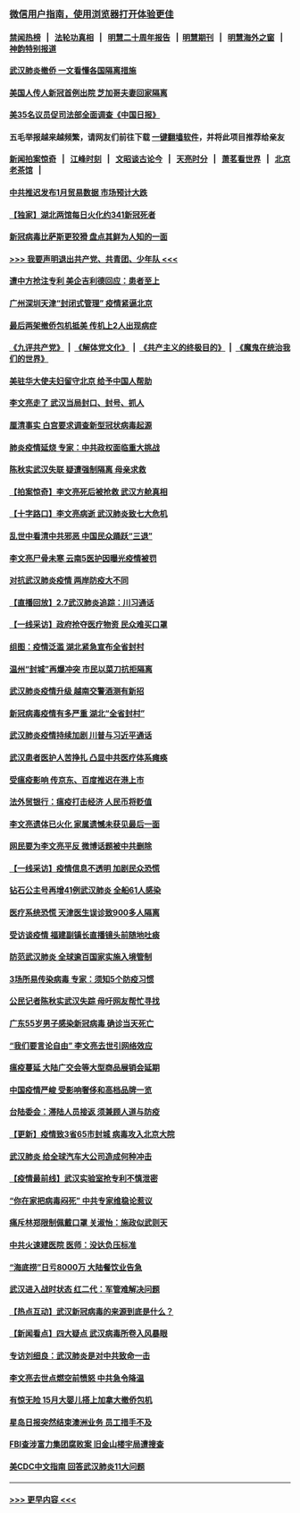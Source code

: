 ### [微信用户指南，使用浏览器打开体验更佳](https://github.com/gfw-breaker/banned-news1/blob/master/indexes/wechat-guide.md?t=0)
#### [禁闻热榜](热点新闻.md?t=0)  &nbsp;&nbsp;|&nbsp;&nbsp; [法轮功真相](https://github.com/gfw-breaker/truth/blob/master/README.md?t=0) &nbsp;&nbsp;|&nbsp;&nbsp; [明慧二十周年报告](https://github.com/gfw-breaker/mh-reports/blob/master/README.md?t=0) &nbsp;&nbsp;|&nbsp;&nbsp;[明慧期刊](https://github.com/gfw-breaker/mh-qikan) &nbsp;&nbsp;|&nbsp;&nbsp; [明慧海外之窗](https://github.com/gfw-breaker/mh-news/blob/master/README.md?t=0) &nbsp;&nbsp;|&nbsp;&nbsp; [神韵特别报道](https://github.com/gfw-breaker/mh-news/blob/master/shenyun.md?t=0)
#### [武汉肺炎撤侨 一文看懂各国隔离措施](../pages/nsc413/n11844216.md?t=02080455) 
#### [美国人传人新冠首例出院 芝加哥夫妻回家隔离](../pages/nsc413/n11852452.md?t=02080455) 
#### [美35名议员促司法部全面调查《中国日报》](../pages/nsc413/n11852435.md?t=02080455) 
#### 五毛举报越来越频繁，请网友们前往下载 [一键翻墙软件](https://github.com/gfw-breaker/ssr-accounts)，并将此项目推荐给亲友
#### [新闻拍案惊奇](https://github.com/gfw-breaker/banned-news1/blob/master/pages/link4.md) &nbsp;&nbsp;|&nbsp;&nbsp; [江峰时刻](https://github.com/gfw-breaker/banned-news1/blob/master/pages/link4.md) &nbsp;&nbsp;|&nbsp;&nbsp; [文昭谈古论今](https://github.com/gfw-breaker/banned-news1/blob/master/pages/link4.md) &nbsp;&nbsp;|&nbsp;&nbsp; [天亮时分](https://github.com/gfw-breaker/banned-news1/blob/master/pages/link4.md) &nbsp;&nbsp;|&nbsp;&nbsp; [萧茗看世界](https://github.com/gfw-breaker/banned-news1/blob/master/pages/link4.md) &nbsp;&nbsp;|&nbsp;&nbsp; [北京老茶馆](https://github.com/gfw-breaker/banned-news1/blob/master/pages/link4.md) &nbsp;&nbsp;|&nbsp;&nbsp; 
#### [中共推迟发布1月贸易数据 市场预计大跌](../pages/nsc413/n11852380.md?t=02080455) 
#### [【独家】湖北两馆每日火化约341新冠死者](../pages/nsc413/n11845444.md?t=02080455) 
#### [新冠病毒比萨斯更狡猾 盘点其鲜为人知的一面](../pages/nsc413/n11851114.md?t=02080455) 
#### [>>> 我要声明退出共产党、共青团、少年队 <<<](https://github.com/begood0513/goodnews/blob/master/quit/letter.md) 
#### [遭中方抢注专利 美企吉利德回应：患者至上](../pages/nsc413/n11852037.md?t=02080455) 
#### [广州深圳天津“封闭式管理” 疫情紧逼北京](../pages/nsc413/n11852246.md?t=02080455) 
#### [最后两架撤侨包机抵美 传机上2人出现病症](../pages/nsc413/n11852173.md?t=02080455) 
#### [《九评共产党》](https://github.com/begood0513/9ping.md/blob/master/README.md) &nbsp;|&nbsp; [《解体党文化》](../../../../jtdwh.md/blob/master/README.md)  &nbsp;|&nbsp; [《共产主义的终极目的》](../../../../gczydzjmd.md/blob/master/README.md) &nbsp;|&nbsp; [《魔鬼在统治我们的世界》](../../../../mgztzwmdsj.md/blob/master/README.md) 
#### [美驻华大使夫妇留守北京 给予中国人帮助](../pages/nsc413/n11852165.md?t=02080455) 
#### [李文亮走了 武汉当局封口、封号、抓人](../pages/nsc413/n11852108.md?t=02080455) 
#### [厘清事实 白宫要求调查新型冠状病毒起源](../pages/nsc413/n11852106.md?t=02080455) 
#### [肺炎疫情延烧 专家：中共政权面临重大挑战](../pages/nsc413/n11851884.md?t=02080455) 
#### [陈秋实武汉失联 疑遭强制隔离 母亲求救](../pages/nsc413/n11851944.md?t=02080455) 
#### [【拍案惊奇】李文亮死后被抢救 武汉方舱真相](../pages/nsc413/n11851958.md?t=02080455) 
#### [【十字路口】李文亮病逝 武汉肺炎致七大危机](../pages/nsc413/n11850690.md?t=02080455) 
#### [乱世中看清中共邪恶 中国民众踊跃“三退”](../pages/nsc413/n11835515.md?t=02080455) 
#### [李文亮尸骨未寒 云南5医护因曝光疫情被罚](../pages/nsc413/n11851761.md?t=02080455) 
#### [对抗武汉肺炎疫情 两岸防疫大不同](../pages/nsc413/n11846318.md?t=02080455) 
#### [【直播回放】2.7武汉肺炎追踪：川习通话](../pages/nsc413/n11851802.md?t=02080455) 
#### [【一线采访】政府抢夺医疗物资 民众难买口罩](../pages/nsc413/n11851017.md?t=02080455) 
#### [组图：疫情泛滥 湖北紧急宣布全省封村](../pages/nsc413/n11851563.md?t=02080455) 
#### [温州“封城”再爆冲突 市民以菜刀抗拒隔离](../pages/nsc413/n11851538.md?t=02080455) 
#### [武汉肺炎疫情升级 越南交警酒测有新招](../pages/nsc413/n11851632.md?t=02080455) 
#### [新冠病毒疫情有多严重 湖北“全省封村”](../pages/nsc413/n11851296.md?t=02080455) 
#### [武汉肺炎疫情持续加剧 川普与习近平通话](../pages/nsc413/n11851613.md?t=02080455) 
#### [武汉患者医护人苦挣扎 凸显中共医疗体系瘫痪](../pages/nsc413/n11850083.md?t=02080455) 
#### [受瘟疫影响 传京东、百度推迟在港上市](../pages/nsc413/n11851409.md?t=02080455) 
#### [法外贸银行：瘟疫打击经济 人民币将贬值](../pages/nsc413/n11850538.md?t=02080455) 
#### [李文亮遗体已火化 家属遗憾未获见最后一面](../pages/nsc413/n11851128.md?t=02080455) 
#### [网民要为李文亮平反 微博话题被中共删除](../pages/nsc413/n11851177.md?t=02080455) 
#### [【一线采访】疫情信息不透明 加剧民众恐慌](../pages/nsc413/n11850699.md?t=02080455) 
#### [钻石公主号再增41例武汉肺炎 全船61人感染](../pages/nsc413/n11850401.md?t=02080455) 
#### [医疗系统恐慌 天津医生误诊致900多人隔离](../pages/nsc413/n11850609.md?t=02080455) 
#### [受访谈疫情 福建副镇长直播镜头前随地吐痰](../pages/nsc413/n11850758.md?t=02080455) 
#### [防范武汉肺炎 全球逾百国家实施入境管制](../pages/nsc413/n11850557.md?t=02080455) 
#### [3场所易传染病毒 专家：须知5个防疫习惯](../pages/nsc413/n11849662.md?t=02080455) 
#### [公民记者陈秋实武汉失踪 母吁网友帮忙寻找](../pages/nsc413/n11850638.md?t=02080455) 
#### [广东55岁男子感染新冠病毒 确诊当天死亡](../pages/nsc413/n11850590.md?t=02080455) 
#### [“我们要言论自由” 李文亮去世引网络效应](../pages/nsc413/n11850484.md?t=02080455) 
#### [瘟疫蔓延 大陆广交会等大型商品展销会延期](../pages/nsc413/n11850521.md?t=02080455) 
#### [中国疫情严峻 受影响奢侈和高档品牌一览](../pages/nsc413/n11850319.md?t=02080455) 
#### [台陆委会：滞陆人员接返 须兼顾人道与防疫](../pages/nsc413/n11850414.md?t=02080455) 
#### [【更新】疫情致3省65市封城 病毒攻入北京大院](../pages/nsc413/n11801312.md?t=02080455) 
#### [武汉肺炎 给全球汽车大公司造成何种冲击](../pages/nsc413/n11850056.md?t=02080455) 
#### [【疫情最前线】武汉实验室抢专利不慎泄密](../pages/nsc413/n11850310.md?t=02080455) 
#### [“你在家把病毒闷死” 中共专家维稳论惹议](../pages/nsc413/n11850048.md?t=02080455) 
#### [痛斥林郑限制佩戴口罩 关淑怡：施政似武则天](../pages/nsc413/n11849645.md?t=02080455) 
#### [中共火速建医院 医师：没达负压标准](../pages/nsc413/n11848938.md?t=02080455) 
#### [“海底捞”日亏8000万 大陆餐饮业告急](../pages/nsc413/n11850010.md?t=02080455) 
#### [武汉进入战时状态 红二代：军管难解决问题](../pages/nsc413/n11849976.md?t=02080455) 
#### [【热点互动】武汉新冠病毒的来源到底是什么？](../pages/nsc413/n11849749.md?t=02080455) 
#### [【新闻看点】四大疑点 武汉病毒所卷入风暴眼](../pages/nsc413/n11849608.md?t=02080455) 
#### [专访刘细良：武汉肺炎是对中共致命一击](../pages/nsc413/n11849934.md?t=02080455) 
#### [李文亮去世点燃空前愤怒 中共急令降温](../pages/nsc413/n11849864.md?t=02080455) 
#### [有惊无险 15月大婴儿搭上加拿大撤侨包机](../pages/nsc413/n11849698.md?t=02080455) 
#### [星岛日报突然结束澳洲业务 员工措手不及](../pages/nsc413/n11849722.md?t=02080455) 
#### [FBI查涉富力集团腐败案 旧金山楼宇局遭搜查](../pages/nsc413/n11848419.md?t=02080455) 
#### [美CDC中文指南 回答武汉肺炎11大问题](../pages/nsc413/n11849703.md?t=02080455) 

----
#### [ >>> 更早内容 <<< ](../indexes/nsc413-earlier.md)
